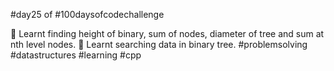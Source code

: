 #day25 of #100daysofcodechallenge

🎯 Learnt finding height of binary, sum of nodes, diameter of tree and sum at nth level nodes.
🎯 Learnt searching data in binary tree.
#problemsolving #datastructures #learning #cpp
